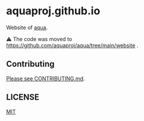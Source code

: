 # aquaproj.github.io

Website of [aqua](https://github.com/aquaproj/aqua).

:warning: The code was moved to https://github.com/aquaproj/aqua/tree/main/website .

## Contributing

[Please see CONTRIBUTING.md](CONTRIBUTING.md).

## LICENSE

[MIT](LICENSE)
